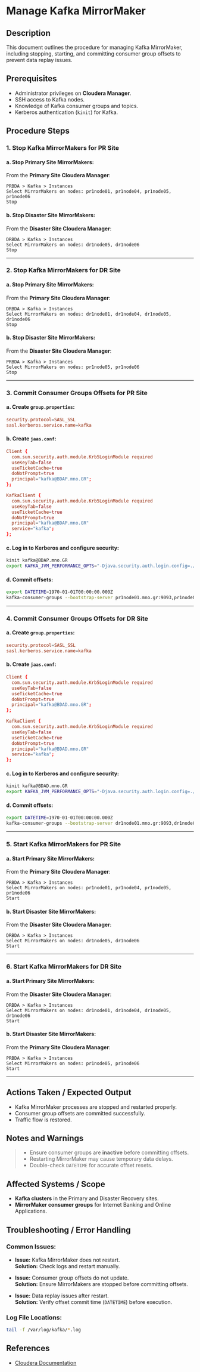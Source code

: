 # Manage Kafka MirrorMaker

## Description
This document outlines the procedure for managing Kafka MirrorMaker, including stopping, starting, and committing consumer group offsets to prevent data replay issues.

## Prerequisites
- Administrator privileges on **Cloudera Manager**.
- SSH access to Kafka nodes.
- Knowledge of Kafka consumer groups and topics.
- Kerberos authentication (`kinit`) for Kafka.

## Procedure Steps

### 1. Stop Kafka MirrorMakers for PR Site

#### a. Stop Primary Site MirrorMakers:
From the **Primary Site Cloudera Manager**:
```
PRBDA > Kafka > Instances
Select MirrorMakers on nodes: pr1node01, pr1node04, pr1node05, pr1node06
Stop
```

#### b. Stop Disaster Site MirrorMakers:
From the **Disaster Site Cloudera Manager**:
```
DRBDA > Kafka > Instances
Select MirrorMakers on nodes: dr1node05, dr1node06
Stop
```

---

### 2. Stop Kafka MirrorMakers for DR Site

#### a. Stop Primary Site MirrorMakers:
From the **Primary Site Cloudera Manager**:
```
DRBDA > Kafka > Instances
Select MirrorMakers on nodes: dr1node01, dr1node04, dr1node05, dr1node06
Stop
```

#### b. Stop Disaster Site MirrorMakers:
From the **Disaster Site Cloudera Manager**:
```
PRBDA > Kafka > Instances
Select MirrorMakers on nodes: pr1node05, pr1node06
Stop
```

---

### 3. Commit Consumer Groups Offsets for PR Site

#### a. Create `group.properties`:
```conf
security.protocol=SASL_SSL
sasl.kerberos.service.name=kafka
```

#### b. Create `jaas.conf`:
```conf
Client {
  com.sun.security.auth.module.Krb5LoginModule required
  useKeyTab=false
  useTicketCache=true
  doNotPrompt=true
  principal="kafka@BDAP.mno.GR";
};

KafkaClient {
  com.sun.security.auth.module.Krb5LoginModule required
  useKeyTab=false
  useTicketCache=true
  doNotPrompt=true
  principal="kafka@BDAP.mno.GR"
  service="kafka";
};
```

#### c. Log in to Kerberos and configure security:
```bash
kinit kafka@BDAP.mno.GR
export KAFKA_JVM_PERFORMANCE_OPTS="-Djava.security.auth.login.config=./jaas.conf"
```

#### d. Commit offsets:
```bash
export DATETIME=1970-01-01T00:00:00.000Z
kafka-consumer-groups --bootstrap-server pr1node01.mno.gr:9093,pr1node02.mno.gr:9093 --command-config group.properties --group mir-trlog-ingest-stream-con-002 --all-topics --reset-offsets --to-datetime $DATETIME --execute
```

---

### 4. Commit Consumer Groups Offsets for DR Site

#### a. Create `group.properties`:
```conf
security.protocol=SASL_SSL
sasl.kerberos.service.name=kafka
```

#### b. Create `jaas.conf`:
```conf
Client {
  com.sun.security.auth.module.Krb5LoginModule required
  useKeyTab=false
  useTicketCache=true
  doNotPrompt=true
  principal="kafka@BDAD.mno.GR";
};

KafkaClient {
  com.sun.security.auth.module.Krb5LoginModule required
  useKeyTab=false
  useTicketCache=true
  doNotPrompt=true
  principal="kafka@BDAD.mno.GR"
  service="kafka";
};
```

#### c. Log in to Kerberos and configure security:
```bash
kinit kafka@BDAD.mno.GR
export KAFKA_JVM_PERFORMANCE_OPTS="-Djava.security.auth.login.config=./jaas.conf"
```

#### d. Commit offsets:
```bash
export DATETIME=1970-01-01T00:00:00.000Z
kafka-consumer-groups --bootstrap-server dr1node01.mno.gr:9093,dr1node02.mno.gr:9093 --command-config group.properties --group mir-trlog-ingest-stream-con-002 --all-topics --reset-offsets --to-datetime $DATETIME --execute
```

---

### 5. Start Kafka MirrorMakers for PR Site

#### a. Start Primary Site MirrorMakers:
From the **Primary Site Cloudera Manager**:
```
PRBDA > Kafka > Instances
Select MirrorMakers on nodes: pr1node01, pr1node04, pr1node05, pr1node06
Start
```
#### b. Start Disaster Site MirrorMakers:
From the **Disaster Site Cloudera Manager**:
```
DRBDA > Kafka > Instances
Select MirrorMakers on nodes: dr1node05, dr1node06
Start
```

---

### 6. Start Kafka MirrorMakers for DR Site

#### a. Start Primary Site MirrorMakers:
From the **Disaster Site Cloudera Manager**:
```
DRBDA > Kafka > Instances
Select MirrorMakers on nodes: dr1node01, dr1node04, dr1node05, dr1node06
Start
```
#### b. Start Disaster Site MirrorMakers:
From the **Primary Site Cloudera Manager**:
```
PRBDA > Kafka > Instances
Select MirrorMakers on nodes: pr1node05, pr1node06
Start
```

---

## Actions Taken / Expected Output
- Kafka MirrorMaker processes are stopped and restarted properly.
- Consumer group offsets are committed successfully.
- Traffic flow is restored.

## Notes and Warnings
> - Ensure consumer groups are **inactive** before committing offsets.
> - Restarting MirrorMaker may cause temporary data delays.
> - Double-check `DATETIME` for accurate offset resets.

## Affected Systems / Scope
- **Kafka clusters** in the Primary and Disaster Recovery sites.
- **MirrorMaker consumer groups** for Internet Banking and Online Applications.

## Troubleshooting / Error Handling

### Common Issues:
- **Issue:** Kafka MirrorMaker does not restart.  
  **Solution:** Check logs and restart manually.

- **Issue:** Consumer group offsets do not update.  
  **Solution:** Ensure MirrorMakers are stopped before committing offsets.

- **Issue:** Data replay issues after restart.  
  **Solution:** Verify offset commit time (`DATETIME`) before execution.

### Log File Locations:
```bash
tail -f /var/log/kafka/*.log
```

## References
- [Cloudera Documentation](https://www.cloudera.com/)

